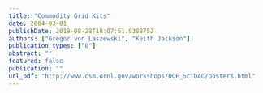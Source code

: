 ```yaml
---
title: "Commodity Grid Kits"
date: 2004-03-01
publishDate: 2019-08-28T18:07:51.938875Z
authors: ["Gregor von Laszewski", "Keith Jackson"]
publication_types: ["0"]
abstract: ""
featured: false
publication: ""
url_pdf: "http://www.csm.ornl.gov/workshops/DOE_SciDAC/posters.html"
---
```


